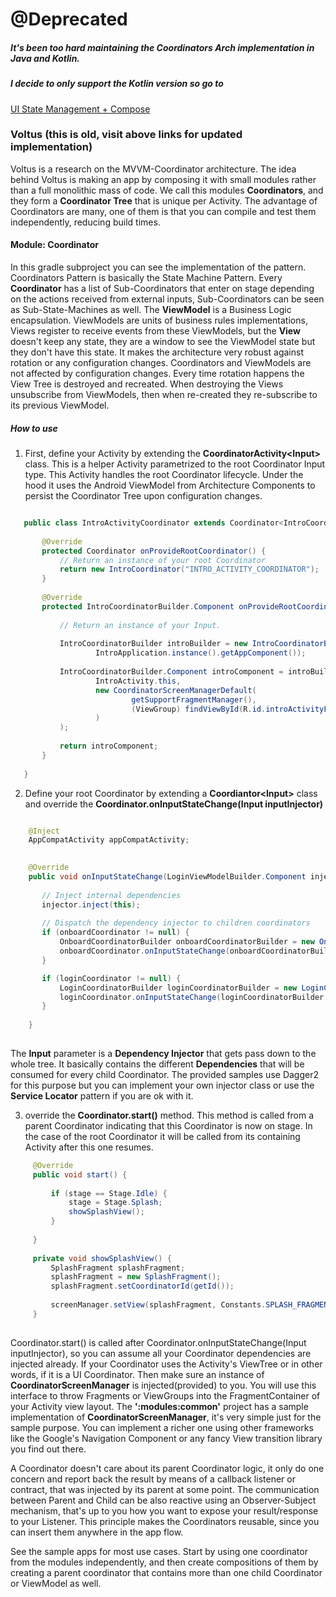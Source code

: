 
# @Deprecated
##### It's been too hard maintaining the Coordinators Arch implementation in Java and Kotlin. 
##### I decide to only support the Kotlin version so go to 
[UI State Management + Compose](https://github.com/pablichjenkov/uistate3)


### Voltus (this is old, visit above links for updated implementation)
Voltus is a research on the MVVM-Coordinator architecture. The idea behind Voltus is making an app
by composing it with small modules rather than a full monolithic mass of code. We call this modules
**Coordinators**, and they form a **Coordinator Tree** that is unique per Activity. The advantage of
Coordinators are many, one of them is that you can compile and test them independently, reducing
build times.

 #### Module: Coordinator
 In this gradle subproject you can see the implementation of the pattern. Coordinators Pattern is 
 basically the State Machine Pattern. Every **Coordinator** has a list of Sub-Coordinators that 
 enter on stage depending on the actions received from external inputs, Sub-Coordinators can be seen
 as Sub-State-Machines as well.
 The **ViewModel** is a Business Logic encapsulation. ViewModels are units of business rules
 implementations, Views register to receive events from these ViewModels, but the **View**
 doesn't keep any state, they are a window to see the ViewModel state but they don't have this
 state. It makes the architecture very robust against rotation or any configuration changes.
 Coordinators and ViewModels are not affected by configuration changes.
 Every time rotation happens the View Tree is destroyed and recreated. When destroying the Views
 unsubscribe from ViewModels, then when re-created they re-subscribe to its previous ViewModel. 

 ##### How to use
 1. First, define your Activity by extending the **CoordinatorActivity\<Input\>** class.
 This is a helper Activity parametrized to the root Coordinator Input type. This Activity handles
 the root Coordinator lifecycle. Under the hood it uses the Android ViewModel from Architecture
 Components to persist the Coordinator Tree upon configuration changes.
 
 ``` java
 
    public class IntroActivityCoordinator extends Coordinator<IntroCoordinatorBuilder.Component> {
    
        @Override
        protected Coordinator onProvideRootCoordinator() {
            // Return an instance of your root Coordinator
            return new IntroCoordinator("INTRO_ACTIVITY_COORDINATOR");
        }
    
        @Override
        protected IntroCoordinatorBuilder.Component onProvideRootCoordinatorInput() {
    
            // Return an instance of your Input.
    
            IntroCoordinatorBuilder introBuilder = new IntroCoordinatorBuilder(
                    IntroApplication.instance().getAppComponent());
    
            IntroCoordinatorBuilder.Component introComponent = introBuilder.build(
                    IntroActivity.this,
                    new CoordinatorScreenManagerDefault(
                            getSupportFragmentManager(),
                            (ViewGroup) findViewById(R.id.introActivityFragmentContainer)
                    )
            );
    
            return introComponent;
        }
    
    }
 
 ```
 
 2. Define your root Coordinator by extending a **Coordiantor\<Input\>** class and override the
 **Coordinator.onInputStateChange(Input inputInjector)** 
 
 ``` java
 
     @Inject
     AppCompatActivity appCompatActivity;
     
 
     @Override
     public void onInputStateChange(LoginViewModelBuilder.Component injector) {
        
        // Inject internal dependencies
        injector.inject(this);
        
        // Dispatch the dependency injector to children coordinators
        if (onboardCoordinator != null) {
            OnboardCoordinatorBuilder onboardCoordinatorBuilder = new OnboardCoordinatorBuilder(inputInjector);
            onboardCoordinator.onInputStateChange(onboardCoordinatorBuilder.build(onboardingListener));
        }

        if (loginCoordinator != null) {
            LoginCoordinatorBuilder loginCoordinatorBuilder = new LoginCoordinatorBuilder(inputInjector);
            loginCoordinator.onInputStateChange(loginCoordinatorBuilder.build(loginListener));
        }
        
     }
     
```
 The **Input** parameter is a **Dependency Injector** that gets pass down to the whole tree. It
 basically contains the different **Dependencies** that will be consumed for every child
 Coordinator. The provided samples use Dagger2 for this purpose but you can implement your own
 injector class or use the **Service Locator** pattern if you are ok with it. 
 
 3. override the **Coordinator.start()** method. This method is called from a 
 parent Coordinator indicating that this Coordinator is now on stage. In the case of the root 
 Coordinator it will be called from its containing Activity after this one resumes.
                                                                       
 ``` java
      @Override
      public void start() {
  
          if (stage == Stage.Idle) {
              stage = Stage.Splash;
              showSplashView();
          }
          
      }
      
      private void showSplashView() {
          SplashFragment splashFragment;
          splashFragment = new SplashFragment();
          splashFragment.setCoordinatorId(getId());
  
          screenManager.setView(splashFragment, Constants.SPLASH_FRAGMENT_TAG);
      }
      
 ```

 Coordinator.start() is called after Coordinator.onInputStateChange(Input inputInjector), so you
 can assume all your Coordinator dependencies are injected already.
 If your Coordinator uses the Activity's ViewTree or in other words, if it is a UI Coordinator.
 Then make sure an instance of **CoordinatorScreenManager** is injected(provided) to you. You will
 use this interface to throw Fragments or ViewGroups into the FragmentContainer of your Activity
 view layout.
 The **':modules:common'** project has a sample implementation of **CoordinatorScreenManager**,
 it's very simple just for the sample purpose. You can implement a richer one using other frameworks
 like the Google's Navigation Component or any fancy View transition library you find out there.

 A Coordinator doesn't care about its parent Coordinator logic, it only do one concern and report 
 back the result by means of a callback listener or contract, that was injected by its parent at 
 some point. The communication between Parent and Child can be also reactive using an 
 Observer-Subject mechanism, that's up to you how you want to expose your result/response to your
 Listener. This principle makes the Coordinators reusable, since you can insert them anywhere
 in the app flow.
 
 See the sample apps for most use cases. Start by using one coordinator from the modules
 independently, and then create compositions of them by creating a parent coordinator that
 contains more than one child Coordinator or ViewModel as well.
